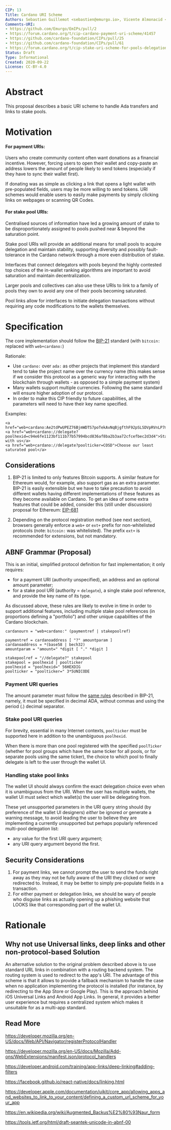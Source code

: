 ```yaml
---
CIP: 13
Title: Cardano URI Scheme
Authors: Sebastien Guillemot <sebastien@emurgo.io>, Vicente Almonacid <vicente@emurgo.io>, Robert Phair <rphair@cosd.com>, Nicolas Arqueros <nicolas@emurgo.io>
Comments-URI:
- https://github.com/Emurgo/EmIPs/pull/2
- https://forum.cardano.org/t/cip-cardano-payment-uri-scheme/41457
- https://github.com/cardano-foundation/CIPs/pull/25
- https://github.com/cardano-foundation/CIPs/pull/61
- https://forum.cardano.org/t/cip-stake-uri-scheme-for-pools-delegation-portfolios/40594
Status: Draft
Type: Informational
Created: 2020-09-22
License: CC-BY-4.0
---
```


# Abstract

This proposal describes a basic URI scheme to handle Ada transfers and links to stake pools.

# Motivation

#### For payment URIs: 

Users who create community content often want donations as a financial incentive. However, forcing users to open their wallet and copy-paste an address lowers the amount of people likely to send tokens (especially if they have to sync their wallet first).

If donating was as simple as clicking a link that opens a light wallet with pre-populated fields, users may be more willing to send tokens. URI schemes would enable users to easily make payments by simply clicking links on webpages or scanning QR Codes.

#### For stake pool URIs: 

Centralised sources of information have led a growing amount of stake to be disproportionately assigned to pools pushed near & beyond the saturation point.

Stake pool URIs will provide an additional means for small pools to acquire delegation and maintain stability, supporting diversity and possibly fault-tolerance in the Cardano network through a more even distribution of stake.

Interfaces that connect delegators with pools beyond the highly contested top choices of the in-wallet ranking algorithms are important to avoid saturation and maintain decentralization.

Larger pools and collectives can also use these URIs to link to a family of pools they own to avoid any one of their pools becoming saturated.

Pool links allow for interfaces to initiate delegation transactions without requiring any code modifications to the wallets themselves.

# Specification

The core implementation should follow the [BIP-21](https://github.com/bitcoin/bips/blob/master/bip-0021.mediawiki) standard (with `bitcoin:` replaced with `web+cardano:`)

Rationale:
- Use `cardano:` over `ada:` as other projects that implement this standard tend to take the project name over the currency name (this makes sense if we consider this protocol as a generic way for interacting with the blockchain through wallets - as opposed to a simple payment system)
- Many wallets support multiple currencies. Following the same standard will ensure higher adoption of our protocol.
- In order to make this CIP friendly to future capabilities, all the parameters will need to have their key name specified. 

Examples:
```
<a href="web+cardano:Ae2tdPwUPEZ76BjmWDTS7poTekAvNqBjgfthF92pSLSDVpRVnLP7meaFhVd">Donate</a>
<a href="web+cardano://delegate?poolhexid=c94e6fe1123bf111b77b57994bcd836af8ba2b3aa72cfcefbec2d3d4">Stake with us</a>
<a href="web+cardano://delegate?poolticker=COSD">Choose our least saturated pool</a>
```

## Considerations

1. BIP-21 is limited to only features Bitcoin supports. A similar feature for Ethereum would, for example, also support gas as an extra parameter. BIP-21 is easily extensible but we have to take precaution to avoid different wallets having different implementations of these features as they become available on Cardano. To get an idea of some extra features that could be added, consider this (still under discussion) proposal for Ethereum: [EIP-681](https://eips.ethereum.org/EIPS/eip-681)

2. Depending on the protocol registration method (see next section), browsers generally enforce a `web+` or `ext+` prefix for non-whitelisted protocols (note: `bitcoin:` was whitelisted). The prefix `ext+` is recommended for extensions, but not mandatory.

## ABNF Grammar (Proposal)

This is an initial, simplified protocol definition for fast implementation; it only requires:

* for a payment URI (authority unspecified), an address and an optional amount parameter;
* for a stake pool URI (authority = `delegate`), a single stake pool reference, and provide the key name of its type.  

As discussed above, these rules are likely to evolve in time in order to support additional features, including multiple stake pool references (in proportions defining a "portfolio") and other unique capabilities of the Cardano blockchain.

```
cardanourn = "web+cardano:" (paymentref | stakepoolref)

paymentref = cardanoaddress [ "?" amountparam ]
cardanoaddress = *(base58 | bech32)
amountparam = "amount=" *digit [ "." *digit ]

stakepoolref = "//delegate?" stakepool
stakepool = poolhexid | poolticker
poolhexid = "poolhexid=" 56HEXDIG
poolticker = "poolticker=" 3*5UNICODE
```

### Payment URI queries

The amount parameter must follow the [same rules](https://github.com/bitcoin/bips/blob/master/bip-0021.mediawiki#transfer-amountsize) described in BIP-21, namely, it must be specified in decimal ADA, without commas and using the period (.) decimal separator.

### Stake pool URI queries

For brevity, essential in many Internet contexts, `poolticker`  must be supported here in addition to the unambiguous `poolhexid`.

When there is more than one pool registered with the specified `poolTicker` (whether for pool groups which have the same ticker for all pools, or for separate pools using the same ticker), the choice to which pool to finally delegate is left to the user through the wallet UI.

### Handling stake pool links

The wallet UI should always confirm the exact delegation choice even when it is unambiguous from the URI.  When the user has multiple wallets, the wallet UI must select which wallet(s) the user will be delegating from.

These yet unsupported parameters in the URI query string should (by preference of the wallet UI designers) *either* be ignored *or* generate a warning message, to avoid leading the user to believe they are implementing a currently unsupported but perhaps popularly referenced multi-pool delegation list:

* any value for the first URI query argument;
* any URI query argument beyond the first.

## Security Considerations

1. For payment links, we cannot prompt the user to send the funds right away as they may not be fully aware of the URI they clicked or were redirected to. Instead, it may be better to simply pre-populate fields in a transaction.
2. For either payment or delegation links, we should be wary of people who disguise links as actually opening up a phishing website that LOOKS like that corresponding part of the wallet UI.

# Rationale

## Why not use Universal links, deep links and other non-protocol-based Solution

An alternative solution to the original problem described above is to use standard URL links in combination with a routing backend system. The routing system is used to redirect to the app's URI. The advantage of this scheme is that it allows to provide a fallback mechanism to handle the case when no application implementing the protocol is installed (for instance, by redirecting to the App Store or Google Play). This is the approach behind iOS Universal Links and Android App Links. In general, it provides a better user experience but requires a centralized system which makes it unsuitable for as a multi-app standard.

## Read More

https://developer.mozilla.org/en-US/docs/Web/API/Navigator/registerProtocolHandler

https://developer.mozilla.org/en-US/docs/Mozilla/Add-ons/WebExtensions/manifest.json/protocol_handlers

https://developer.android.com/training/app-links/deep-linking#adding-filters

https://facebook.github.io/react-native/docs/linking.html

https://developer.apple.com/documentation/uikit/core_app/allowing_apps_and_websites_to_link_to_your_content/defining_a_custom_url_scheme_for_your_app

https://en.wikipedia.org/wiki/Augmented_Backus%E2%80%93Naur_form

https://tools.ietf.org/html/draft-seantek-unicode-in-abnf-00
